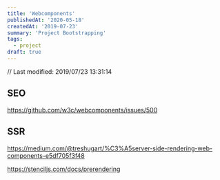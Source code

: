 ```yaml
---
title: 'Webcomponents'
publishedAt: '2020-05-18'
createdAt: '2019-07-23'
summary: 'Project Bootstrapping'
tags:
  - project
draft: true
---
```


// Last modified: 2019/07/23 13:31:14

## SEO

https://github.com/w3c/webcomponents/issues/500

## SSR

https://medium.com/@treshugart/%C3%A5server-side-rendering-web-components-e5df705f3f48

https://stenciljs.com/docs/prerendering
